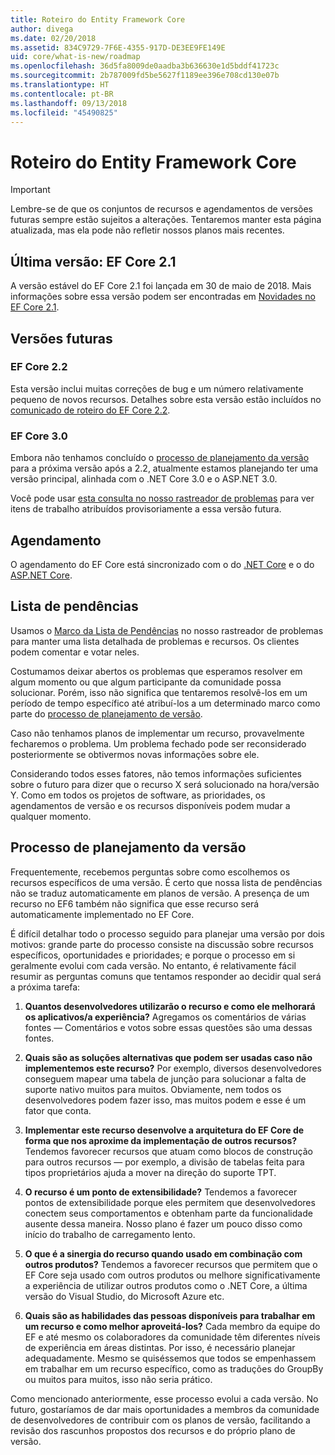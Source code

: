 ```yaml
---
title: Roteiro do Entity Framework Core
author: divega
ms.date: 02/20/2018
ms.assetid: 834C9729-7F6E-4355-917D-DE3EE9FE149E
uid: core/what-is-new/roadmap
ms.openlocfilehash: 36d5fa8009de0aadba3b636630e1d5bddf41723c
ms.sourcegitcommit: 2b787009fd5be5627f1189ee396e708cd130e07b
ms.translationtype: HT
ms.contentlocale: pt-BR
ms.lasthandoff: 09/13/2018
ms.locfileid: "45490825"
---
```

# <a name="entity-framework-core-roadmap"></a>Roteiro do Entity Framework Core

> [!IMPORTANT]
> Lembre-se de que os conjuntos de recursos e agendamentos de versões futuras sempre estão sujeitos a alterações. Tentaremos manter esta página atualizada, mas ela pode não refletir nossos planos mais recentes.

## <a name="last-release-ef-core-21"></a>Última versão: EF Core 2.1

A versão estável do EF Core 2.1 foi lançada em 30 de maio de 2018. Mais informações sobre essa versão podem ser encontradas em [Novidades no EF Core 2.1](xref:core/what-is-new/ef-core-2.1).

## <a name="future-releases"></a>Versões futuras

### <a name="ef-core-22"></a>EF Core 2.2

Esta versão inclui muitas correções de bug e um número relativamente pequeno de novos recursos. Detalhes sobre esta versão estão incluídos no [comunicado de roteiro do EF Core 2.2](https://github.com/aspnet/Announcements/issues/308). 

### <a name="ef-core-30"></a>EF Core 3.0

Embora não tenhamos concluído o [processo de planejamento da versão](#release-planning-process) para a próxima versão após a 2.2, atualmente estamos planejando ter uma versão principal, alinhada com o .NET Core 3.0 e o ASP.NET 3.0. 

Você pode usar [esta consulta no nosso rastreador de problemas](https://github.com/aspnet/EntityFrameworkCore/issues?q=is%3Aopen+is%3Aissue+milestone%3A3.0.0+sort%3Areactions-%2B1-desc) para ver itens de trabalho atribuídos provisoriamente a essa versão futura.

## <a name="schedule"></a>Agendamento

O agendamento do EF Core está sincronizado com o do [.NET Core](https://github.com/dotnet/core/blob/master/roadmap.md) e o do [ASP.NET Core](https://github.com/aspnet/Home/wiki/Roadmap).

## <a name="backlog"></a>Lista de pendências

Usamos o [Marco da Lista de Pendências](https://github.com/aspnet/EntityFrameworkCore/issues?q=is%3Aopen+is%3Aissue+milestone%3ABacklog+sort%3Areactions-%2B1-desc) no nosso rastreador de problemas para manter uma lista detalhada de problemas e recursos. Os clientes podem comentar e votar neles.

Costumamos deixar abertos os problemas que esperamos resolver em algum momento ou que algum participante da comunidade possa solucionar. Porém, isso não significa que tentaremos resolvê-los em um período de tempo específico até atribuí-los a um determinado marco como parte do [processo de planejamento de versão](#release-planning-process).

Caso não tenhamos planos de implementar um recurso, provavelmente fecharemos o problema. Um problema fechado pode ser reconsiderado posteriormente se obtivermos novas informações sobre ele.

Considerando todos esses fatores, não temos informações suficientes sobre o futuro para dizer que o recurso X será solucionado na hora/versão Y. Como em todos os projetos de software, as prioridades, os agendamentos de versão e os recursos disponíveis podem mudar a qualquer momento.

## <a name="release-planning-process"></a>Processo de planejamento da versão

Frequentemente, recebemos perguntas sobre como escolhemos os recursos específicos de uma versão. É certo que nossa lista de pendências não se traduz automaticamente em planos de versão. A presença de um recurso no EF6 também não significa que esse recurso será automaticamente implementado no EF Core.

É difícil detalhar todo o processo seguido para planejar uma versão por dois motivos: grande parte do processo consiste na discussão sobre recursos específicos, oportunidades e prioridades; e porque o processo em si geralmente evolui com cada versão. No entanto, é relativamente fácil resumir as perguntas comuns que tentamos responder ao decidir qual será a próxima tarefa:

1. **Quantos desenvolvedores utilizarão o recurso e como ele melhorará os aplicativos/a experiência?** Agregamos os comentários de várias fontes — Comentários e votos sobre essas questões são uma dessas fontes.

2. **Quais são as soluções alternativas que podem ser usadas caso não implementemos este recurso?** Por exemplo, diversos desenvolvedores conseguem mapear uma tabela de junção para solucionar a falta de suporte nativo muitos para muitos. Obviamente, nem todos os desenvolvedores podem fazer isso, mas muitos podem e esse é um fator que conta.

3. **Implementar este recurso desenvolve a arquitetura do EF Core de forma que nos aproxime da implementação de outros recursos?** Tendemos favorecer recursos que atuam como blocos de construção para outros recursos — por exemplo, a divisão de tabelas feita para tipos proprietários ajuda a mover na direção do suporte TPT.

4. **O recurso é um ponto de extensibilidade?** Tendemos a favorecer pontos de extensibilidade porque eles permitem que desenvolvedores conectem seus comportamentos e obtenham parte da funcionalidade ausente dessa maneira. Nosso plano é fazer um pouco disso como início do trabalho de carregamento lento.

5. **O que é a sinergia do recurso quando usado em combinação com outros produtos?** Tendemos a favorecer recursos que permitem que o EF Core seja usado com outros produtos ou melhore significativamente a experiência de utilizar outros produtos como o .NET Core, a última versão do Visual Studio, do Microsoft Azure etc.

6. **Quais são as habilidades das pessoas disponíveis para trabalhar em um recurso e como melhor aproveitá-los?** Cada membro da equipe do EF e até mesmo os colaboradores da comunidade têm diferentes níveis de experiência em áreas distintas. Por isso, é necessário planejar adequadamente. Mesmo se quiséssemos que todos se empenhassem em trabalhar em um recurso específico, como as traduções do GroupBy ou muitos para muitos, isso não seria prático.

Como mencionado anteriormente, esse processo evolui a cada versão. No futuro, gostaríamos de dar mais oportunidades a membros da comunidade de desenvolvedores de contribuir com os planos de versão, facilitando a revisão dos rascunhos propostos dos recursos e do próprio plano de versão.
